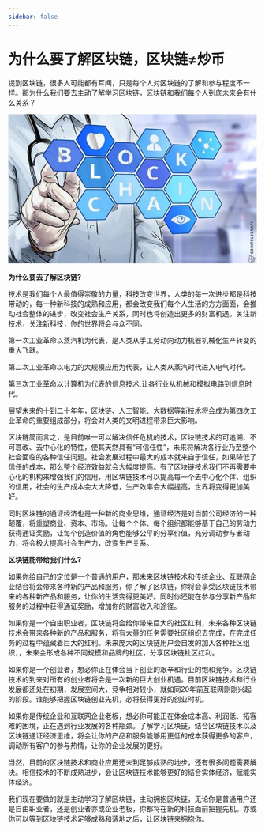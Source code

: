 ```yaml
---
sidebar: false
---
```


# 为什么要了解区块链，区块链≠炒币

提到区块链，很多人可能都有耳闻，只是每个人对区块链的了解和参与程度不一样。那为什么我们要去主动了解学习区块链，区块链和我们每个人到底未来会有什么关系？

![12.jpg](./image//09-01.jpg "1550138597270056142.jpg")

**为什么要去了解区块链?**

技术是我们每个人最值得崇敬的力量，科技改变世界，人类的每一次进步都是科技带动的，每一种新科技的成熟和应用，都会改变我们每个人生活的方方面面，会推动社会整体的进步，改变社会生产关系，同时也将创造出更多的财富机遇。关注新技术，关注新科技，你的世界将会与众不同。  

第一次工业革命以蒸汽机为代表，是人类从手工劳动向动力机器机械化生产转变的重大飞跃。

第二次工业革命以电力的大规模应用为代表，让人类从蒸汽时代进入电气时代。

第三次工业革命以计算机为代表的信息技术,让各行业从机械和模拟电路到信息时代。

展望未来的十到二十年年，区块链、人工智能、大数据等新技术将会成为第四次工业革命的重要组成部分，将会对人类的文明进程带来巨大影响。

区块链简而言之，是目前唯一可以解决信任危机的技术，区块链技术的可追溯、不可篡改、去中心化的特性，使其天然具有“可信任性”，未来将解决各行业乃至整个社会面临的各种信任问题。社会发展过程中最大的成本就来自于信任，如果降低了信任的成本，那么整个经济效益就会大幅度提高。有了区块链技术我们不再需要中心化的机构来增强我们的信用，用区块链技术可以提高每一个去中心化个体、组织的信用，社会的生产成本会大大降低，生产效率会大幅提高，世界将变得更加美好。

同时区块链的通证经济也是一种新的商业思维，通证经济是对当前公司经济的一种颠覆，将重塑商业、资本、市场。让每个个体、每个组织都能够基于自己的劳动力获得通证奖励，让每个创造价值的角色能够公平的分享价值，充分调动参与者动力，将会极大提高社会生产力，改变生产关系。

**区块链能带给我们什么?**

如果你给自己的定位是一个普通的用户，那未来区块链技术和传统企业、互联网企业结合将会带来各种新的产品和服务，你了解了区块链，你将会享受区块链技术带来的各种新产品和服务，让你的生活变得更美好。同时你还能在参与分享新产品和服务的过程中获得通证奖励，增加你的财富收入和途径。  

如果你是一个自由职业者，区块链将会给你带来巨大的社区红利，未来各种区块链技术会带来各种新的产品和服务，将有大量的任务需要社区组织去完成，在完成任务的过程中蕴藏着巨大的红利。未来庞大的区块链用户会自发的加入各种社区组织，，未来会形成各种不同规模和品牌的社区，分享区块链社区红利。

如果你是一个创业者，想必你正在体会当下创业的艰辛和行业的饱和竞争。区块链技术的到来对所有的创业者将会是一次新的巨大创业机遇。目前区块链技术和行业发展都还处在初期，发展空间大，竞争相对较小，就如同20年前互联网刚刚兴起的阶段。谁能够把握区块链创业先机，必将获得更好的创业时机。

如果你是传统企业和互联网企业老板，想必你可能正在体会成本高、利润低、拓客难的困境，正在遇到行业发展的各种瓶颈。了解学习区块链，结合区块链技术以及区块链通证经济思维，将会让你的产品和服务能够用更低的成本获得更多的客户，调动所有客户的参与热情，让你的企业发展的更好。

当然，目前的区块链技术和商业应用还未到足够成熟的地步，还有很多问题需要解决。相信技术的不断成熟进步，会让区块链技术能够更好的结合实体经济，赋能实体经济。

我们现在要做的就是主动学习了解区块链，主动拥抱区块链，无论你是普通用户还是自由职业者，还是创业者亦或企业老板，你都将在新的科技面前把握先机。亦或你可以等到区块链技术足够成熟和落地之后，让区块链来拥抱你。
